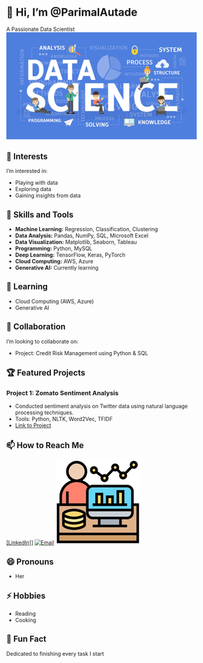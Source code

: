 
# 👋 Hi, I’m @ParimalAutade
A Passionate Data Scientist
![DATASCIENTIST](https://github.com/ParimalA24-DS/ParimalA24-DS/blob/main/DSPROFILEIMAGES/what-is-data-science.jpg)
## 👀 Interests
I’m interested in:
- Playing with data
- Exploring data
- Gaining insights from data

## 🌟 Skills and Tools
- **Machine Learning:** Regression, Classification, Clustering
- **Data Analysis:** Pandas, NumPy, SQL, Microsoft Excel
- **Data Visualization:** Matplotlib, Seaborn, Tableau
- **Programming:** Python, MySQL
- **Deep Learning:** TensorFlow, Keras, PyTorch
- **Cloud Computing:** AWS, Azure
- **Generative AI:** Currently learning

## 🌱 Learning
- Cloud Computing (AWS, Azure)
- Generative AI

## 💞️ Collaboration
I’m looking to collaborate on:
- Project: Credit Risk Management using Python & SQL

## 🏆 Featured Projects
### Project 1: Zomato Sentiment Analysis
- Conducted sentiment analysis on Twitter data using natural language processing techniques.
- Tools: Python, NLTK, Word2Vec, TFIDF
- [Link to Project](https://github.com/your-username/project2)

## 📫 How to Reach Me
[[LinkedIn]](https://www.linkedin.com/in/parimalautade)]
[![Email](https://github.com/your-username/your-repo-name/blob/main/email-logo.png)](mailto:parimalautade24@gmail.com)
![DS](https://github.com/ParimalA24-DS/ParimalA24-DS/blob/main/DSPROFILEIMAGES/1.png)

## 😄 Pronouns
- Her

## ⚡ Hobbies
- Reading
- Cooking

## 🎉 Fun Fact
Dedicated to finishing every task I start
